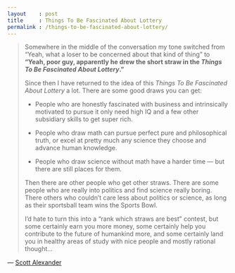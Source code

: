 ```yaml
---
layout    : post
title     : Things To Be Fascinated About Lottery
permalink : /things-to-be-fascinated-about-lottery/
---
```



> Somewhere in the middle of the conversation my tone switched from “Yeah, what
> a loser to be concerned about that kind of thing” to **“Yeah, poor guy,
> apparently he drew the short straw in the _Things To Be Fascinated About
> Lottery_.”**
> 
> Since then I have returned to the idea of this _Things To Be Fascinated About
> Lottery_ a lot. There are some good draws you can get:
>
> * People who are honestly fascinated with business and intrinsically motivated
>   to pursue it only need high IQ and a few other subsidiary skills to get
>   super rich.
>
> * People who draw math can pursue perfect pure and philosophical truth, or
>   excel at pretty much any science they choose and advance human knowledge.
>
> * People who draw science without math have a harder time &mdash; but there
>   are still places for them.
> 
> Then there are other people who get other straws. There are some people
> who are really into politics and find science really boring. There others who
> couldn’t care less about politics or science, as long as their sportsball team
> wins the Sports Bowl.
> 
> I’d hate to turn this into a “rank which straws are best” contest, but some
> certainly earn you more money, some certainly help you contribute to the
> future of humankind more, and some certainly land you in healthy areas of
> study with nice people and mostly rational thought...


&mdash; [Scott Alexander](https://slatestarcodex.com/2013/06/30/the-lottery-of-fascinations/)
